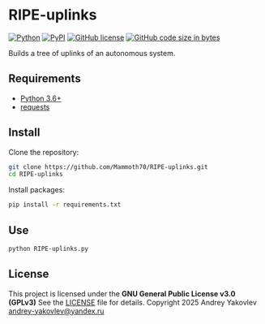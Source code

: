 # RIPE-uplinks

[![Python][1]][2] [![PyPI][3]][4] [![GitHub license][5]][6] [![GitHub code size in bytes][7]]()

[1]: https://img.shields.io/badge/python-3.6+-blue.svg?logo=python&logoColor=white
[2]: https://www.python.org/downloads/
[3]: https://img.shields.io/pypi/v/requests.svg?logo=pypi&logoColor=white
[4]: https://pypi.python.org/pypi/requests
[5]: https://img.shields.io/github/license/Mammoth70/RIPE-uplinks.svg
[6]: LICENSE
[7]: https://img.shields.io/github/languages/code-size/Mammoth70/RIPE-uplinks.svg

Builds a tree of uplinks of an autonomous system.

## Requirements

* [Python 3.6+](https://www.python.org/downloads/)
* [requests](https://pypi.python.org/pypi/requests)

## Install
Сlone the repository:
```bash
git clone https://github.com/Mammoth70/RIPE-uplinks.git
cd RIPE-uplinks
```
Install packages:
```bash
pip install -r requirements.txt
```

## Use
```bash
python RIPE-uplinks.py
```

## License
This project is licensed under the **GNU General Public License v3.0 (GPLv3)**
See the [LICENSE](LICENSE) file for details.
Copyright 2025 Andrey Yakovlev <andrey-yakovlev@yandex.ru>

